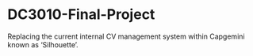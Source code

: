 # DC3010-Final-Project
Replacing the current internal CV management system within Capgemini known as ‘Silhouette’.
